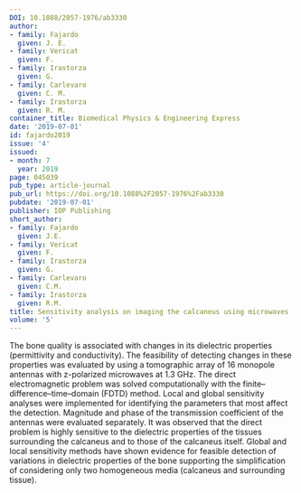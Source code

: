 ```yaml
---
DOI: 10.1088/2057-1976/ab3330
author:
- family: Fajardo
  given: J. E.
- family: Vericat
  given: F.
- family: Irastorza
  given: G.
- family: Carlevaro
  given: C. M.
- family: Irastorza
  given: R. M.
container_title: Biomedical Physics & Engineering Express
date: '2019-07-01'
id: fajardo2019
issue: '4'
issued:
- month: 7
  year: 2019
page: 045039
pub_type: article-journal
pub_url: https://doi.org/10.1088%2F2057-1976%2Fab3330
pubdate: '2019-07-01'
publisher: IOP Publishing
short_author:
- family: Fajardo
  given: J.E.
- family: Vericat
  given: F.
- family: Irastorza
  given: G.
- family: Carlevaro
  given: C.M.
- family: Irastorza
  given: R.M.
title: Sensitivity analysis on imaging the calcaneus using microwaves
volume: '5'
---
```

The bone quality is associated with changes in its dielectric properties (permittivity and conductivity). The feasibility of detecting changes in these properties was evaluated by using a tomographic array of 16 monopole antennas with z-polarized microwaves at 1.3 GHz. The direct electromagnetic problem was solved computationally with the finite&#8211;difference&#8211;time&#8211;domain (FDTD) method. Local and global sensitivity analyses were implemented for identifying the parameters that most affect the detection. Magnitude and phase of the transmission coefficient of the antennas were evaluated separately. It was observed that the direct problem is highly sensitive to the dielectric properties of the tissues surrounding the calcaneus and to those of the calcaneus itself. Global and local sensitivity methods have shown evidence for feasible detection of variations in dielectric properties of the bone supporting the simplification of considering only two homogeneous media (calcaneus and surrounding tissue).
